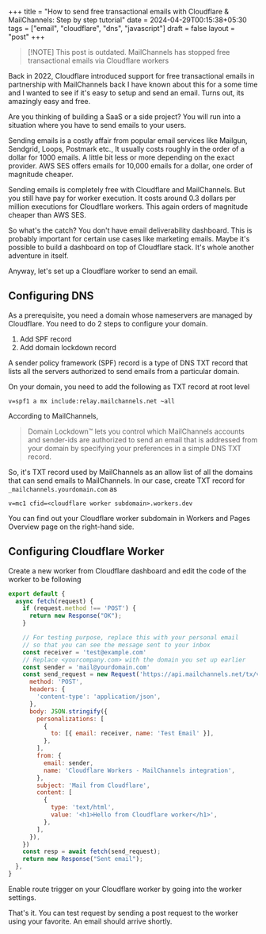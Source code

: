 +++
title = "How to send free transactional emails with Cloudflare & MailChannels: Step by step tutorial"
date = 2024-04-29T00:15:38+05:30
tags = ["email", "cloudflare", "dns", "javascript"]
draft = false
layout = "post"
+++

> [!NOTE] This post is outdated.
> MailChannels has stopped free transactional emails via Cloudflare workers


<!--more-->

Back in 2022, Cloudflare introduced support for free transactional emails in partnership with MailChannels back
I have known about this for a some time and I wanted to see if it's easy to setup and send an email.
Turns out, its amazingly easy and free.

Are you thinking of building a SaaS or a side project?
You will run into a situation where you have to send emails to your users.

Sending emails is a costly affair from popular email services like Mailgun, Sendgrid, Loops, Postmark etc.,
It usually costs roughly in the order of a dollar for 1000 emails.
A little bit less or more depending on the exact provider.
AWS SES offers emails for 10,000 emails for a dollar, one order of magnitude cheaper.

Sending emails is completely free with Cloudflare and MailChannels.
But you still have pay for worker execution.
It costs around 0.3 dollars per million executions for Cloudflare workers.
This again orders of magnitude cheaper than AWS SES.

So what's the catch? You don't have email deliverability dashboard.
This is probably important for certain use cases like marketing emails.
Maybe it's possible to build a dashboard on top of Cloudflare stack.
It's whole another adventure in itself.

Anyway, let's set up a Cloudflare worker to send an email.


## Configuring DNS

As a prerequisite, you need a domain whose nameservers are managed by Cloudflare.
You need to do 2 steps to configure your domain.

1. Add SPF record
2. Add domain lockdown record

A sender policy framework (SPF) record is a type of DNS TXT record that lists all the servers authorized to send emails from a particular domain.

On your domain, you need to add the following as TXT record at root level

```
v=spf1 a mx include:relay.mailchannels.net ~all
```

According to MailChannels,

> Domain Lockdown™ lets you control which MailChannels accounts and sender-ids are authorized to send an email that is addressed from your domain by specifying your preferences in a simple DNS TXT record.

So, it's TXT record used by MailChannels as an allow list of all the domains that can send emails to MailChannels.
In our case, create TXT record for `_mailchannels.yourdomain.com` as

```
v=mc1 cfid=<cloudflare worker subdomain>.workers.dev
```

You can find out your Cloudflare worker subdomain in Workers and Pages Overview page on the right-hand side.


## Configuring Cloudflare Worker

Create a new worker from Cloudflare dashboard and edit the code of the worker to be following

```js
export default {
  async fetch(request) {
    if (request.method !== 'POST') {
      return new Response("OK");
    }

    // For testing purpose, replace this with your personal email
    // so that you can see the message sent to your inbox
    const receiver = 'test@example.com'
    // Replace <yourcompany.com> with the domain you set up earlier
    const sender = 'mail@yourdomain.com'
    const send_request = new Request('https://api.mailchannels.net/tx/v1/send', {
      method: 'POST',
      headers: {
        'content-type': 'application/json',
      },
      body: JSON.stringify({
        personalizations: [
          {
            to: [{ email: receiver, name: 'Test Email' }],
          },
        ],
        from: {
          email: sender,
          name: 'Cloudflare Workers - MailChannels integration',
        },
        subject: 'Mail from Cloudflare',
        content: [
          {
            type: 'text/html',
            value: '<h1>Hello from Cloudflare worker</h1>',
          },
        ],
      }),
    })
    const resp = await fetch(send_request);
    return new Response("Sent email");
  },
}
```

Enable route trigger on your Cloudflare worker by going into the worker settings.

That's it.
You can test request by sending a post request to the worker using your favorite.
An email should arrive shortly.

